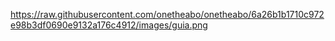 https://raw.githubusercontent.com/onetheabo/onetheabo/6a26b1b1710c972e98b3df0690e9132a176c4912/images/guia.png
